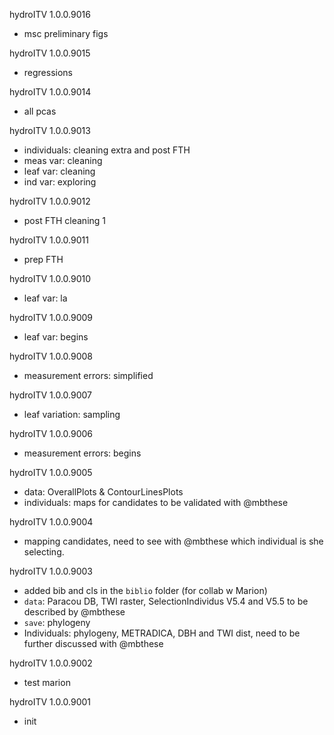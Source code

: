 hydroITV 1.0.0.9016
* msc preliminary figs

hydroITV 1.0.0.9015
* regressions

hydroITV 1.0.0.9014
* all pcas

hydroITV 1.0.0.9013
* individuals: cleaning extra and post FTH
* meas var: cleaning
* leaf var: cleaning
* ind var: exploring

hydroITV 1.0.0.9012
* post FTH cleaning 1

hydroITV 1.0.0.9011
* prep FTH

hydroITV 1.0.0.9010
* leaf var: la

hydroITV 1.0.0.9009
* leaf var: begins

hydroITV 1.0.0.9008
* measurement errors: simplified

hydroITV 1.0.0.9007
* leaf variation: sampling

hydroITV 1.0.0.9006
* measurement errors: begins

hydroITV 1.0.0.9005
* data: OverallPlots & ContourLinesPlots
* individuals: maps for candidates to be validated with @mbthese

hydroITV 1.0.0.9004
* mapping candidates, need to see with @mbthese which individual is she selecting.

hydroITV 1.0.0.9003
* added bib and cls in the `biblio` folder (for collab w Marion)
* `data`: Paracou DB, TWI raster, SelectionIndividus V5.4 and V5.5 to be described by @mbthese
* `save`: phylogeny
* Individuals: phylogeny, METRADICA, DBH and TWI dist, need to be further discussed with @mbthese

hydroITV 1.0.0.9002
* test marion

hydroITV 1.0.0.9001 
* init

